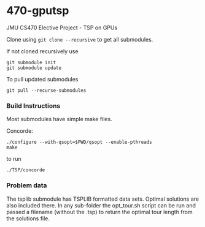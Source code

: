 # 470-gputsp
JMU CS470 Elective Project - TSP on GPUs

Clone using `git clone --recursive` to get all submodules.

If not cloned recursively use 

    git submodule init
    git submodule update

To pull updated submodules

    git pull --recurse-submodules

### Build Instructions
Most submodules have simple make files.

Concorde:
        
    ./configure --with-qsopt=$PWD/qsopt --enable-pthreads
    make 

to run

    ./TSP/concorde

### Problem data
The tsplib submodule has TSPLIB formatted data sets.
Optimal solutions are also included there.
In any sub-folder the opt_tour.sh script can be run and passed a filename (without the .tsp) to return the optimal tour length from the solutions file.
